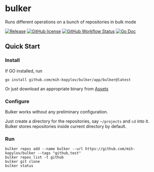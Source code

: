 # bulker

Runs different operations on a bunch of repositories in bulk mode

[![Release](https://img.shields.io/github/v/release/mih-kopylov/bulker?style=for-the-badge)](https://github.com/mih-kopylov/bulker/releases/latest)
[![GitHub license](https://img.shields.io/github/license/mih-kopylov/bulker?style=for-the-badge)](https://github.com/mih-kopylov/bulker/blob/master/LICENSE)
[![GitHub Workflow Status](https://img.shields.io/github/workflow/status/mih-kopylov/bulker/build?style=for-the-badge)](https://github.com/mih-kopylov/bulker/actions/workflows/build.yml)
[![Go Doc](https://img.shields.io/badge/godoc-reference-blue.svg?style=for-the-badge)](http://godoc.org/github.com/mih-kopylov/bulker)

## Quick Start

### Install

If GO installed, run

```shell
go install github.com/mih-kopylov/bulker/app/bulker@latest
```

Or just download an appropriate binary from [Assets](https://github.com/mih-kopylov/bulker/releases/latest)

### Configure

Bulker works without any preliminary configuration.

Just create a directory for the repositories, say `~/projects` and `cd` into it. Bulker stores repositories inside
current directory by default.

### Run

```shell
bulker repos add --name bulker --url https://github.com/mih-kopylov/bulker --tags "github,test"
bulker repos list -t github
bulker git clone
bulker status
```